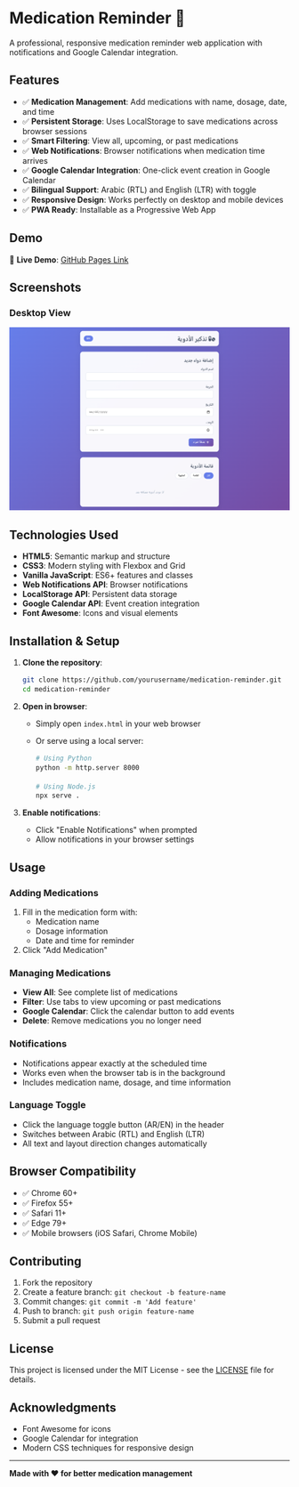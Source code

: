 # Medication Reminder 💊

A professional, responsive medication reminder web application with notifications and Google Calendar integration.

## Features

- ✅ **Medication Management**: Add medications with name, dosage, date, and time
- ✅ **Persistent Storage**: Uses LocalStorage to save medications across browser sessions
- ✅ **Smart Filtering**: View all, upcoming, or past medications
- ✅ **Web Notifications**: Browser notifications when medication time arrives
- ✅ **Google Calendar Integration**: One-click event creation in Google Calendar
- ✅ **Bilingual Support**: Arabic (RTL) and English (LTR) with toggle
- ✅ **Responsive Design**: Works perfectly on desktop and mobile devices
- ✅ **PWA Ready**: Installable as a Progressive Web App

## Demo

🔗 **Live Demo**: [GitHub Pages Link](https://meds-notifier.vercel.app/)

## Screenshots

### Desktop View

![Desktop Screenshot](screencapture-127-0-0-1-5500-index-html-2025-08-15-16_32_25.png)


## Technologies Used

- **HTML5**: Semantic markup and structure
- **CSS3**: Modern styling with Flexbox and Grid
- **Vanilla JavaScript**: ES6+ features and classes
- **Web Notifications API**: Browser notifications
- **LocalStorage API**: Persistent data storage
- **Google Calendar API**: Event creation integration
- **Font Awesome**: Icons and visual elements

## Installation & Setup

1. **Clone the repository**:

   ```bash
   git clone https://github.com/yourusername/medication-reminder.git
   cd medication-reminder
   ```

2. **Open in browser**:

   - Simply open `index.html` in your web browser
   - Or serve using a local server:

     ```bash
     # Using Python
     python -m http.server 8000

     # Using Node.js
     npx serve .
     ```

3. **Enable notifications**:
   - Click "Enable Notifications" when prompted
   - Allow notifications in your browser settings

## Usage

### Adding Medications

1. Fill in the medication form with:
   - Medication name
   - Dosage information
   - Date and time for reminder
2. Click "Add Medication"

### Managing Medications

- **View All**: See complete list of medications
- **Filter**: Use tabs to view upcoming or past medications
- **Google Calendar**: Click the calendar button to add events
- **Delete**: Remove medications you no longer need

### Notifications

- Notifications appear exactly at the scheduled time
- Works even when the browser tab is in the background
- Includes medication name, dosage, and time information

### Language Toggle

- Click the language toggle button (AR/EN) in the header
- Switches between Arabic (RTL) and English (LTR)
- All text and layout direction changes automatically

## Browser Compatibility

- ✅ Chrome 60+
- ✅ Firefox 55+
- ✅ Safari 11+
- ✅ Edge 79+
- ✅ Mobile browsers (iOS Safari, Chrome Mobile)

## Contributing

1. Fork the repository
2. Create a feature branch: `git checkout -b feature-name`
3. Commit changes: `git commit -m 'Add feature'`
4. Push to branch: `git push origin feature-name`
5. Submit a pull request

## License

This project is licensed under the MIT License - see the [LICENSE](LICENSE) file for details.

## Acknowledgments

- Font Awesome for icons
- Google Calendar for integration
- Modern CSS techniques for responsive design

---

**Made with ❤️ for better medication management**
